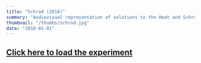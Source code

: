 ```yaml
---
title: "Schrod (2018)"
summary: "Audiovisual representation of solutions to the Heat and Schrödinger's equation."
thumbnail: "/thumbs/schrod.jpg"
date: "2018-01-01"
---
```


## [Click here to load the experiment](/inc/schrod)